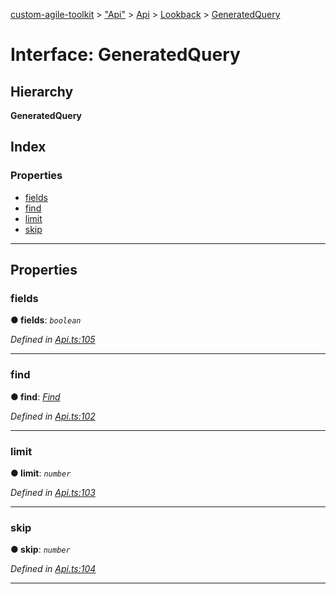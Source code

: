 [custom-agile-toolkit](../README.md) > ["Api"](../modules/_api_.md) > [Api](../modules/_api_.api.md) > [Lookback](../modules/_api_.api.lookback.md) > [GeneratedQuery](../interfaces/_api_.api.lookback.generatedquery.md)

# Interface: GeneratedQuery

## Hierarchy

**GeneratedQuery**

## Index

### Properties

* [fields](_api_.api.lookback.generatedquery.md#fields)
* [find](_api_.api.lookback.generatedquery.md#find)
* [limit](_api_.api.lookback.generatedquery.md#limit)
* [skip](_api_.api.lookback.generatedquery.md#skip)

---

## Properties

<a id="fields"></a>

###  fields

**● fields**: *`boolean`*

*Defined in [Api.ts:105](https://github.com/ferentchak/rally-node-sdk/blob/8064b9a/Api.ts#L105)*

___
<a id="find"></a>

###  find

**● find**: *[Find](_api_.api.lookback.find.md)*

*Defined in [Api.ts:102](https://github.com/ferentchak/rally-node-sdk/blob/8064b9a/Api.ts#L102)*

___
<a id="limit"></a>

###  limit

**● limit**: *`number`*

*Defined in [Api.ts:103](https://github.com/ferentchak/rally-node-sdk/blob/8064b9a/Api.ts#L103)*

___
<a id="skip"></a>

###  skip

**● skip**: *`number`*

*Defined in [Api.ts:104](https://github.com/ferentchak/rally-node-sdk/blob/8064b9a/Api.ts#L104)*

___

